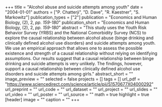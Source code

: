 +++
title = "Alcohol abuse and suicide attempts among youth"
date = "2004-01-01"
authors = ["P. Chatterji", "D. Dave", "R. Kaestner", "S. Markowitz"]
publication_types = ["2"]
publication = "Economics and Human Biology, (2), 2, _pp. 159-180_"
publication_short = "Economics and Human Biology, (2), 2, _pp. 159-180_"
abstract = "This study uses the Youth Risk Behavior Survey (YRBS) and the National Comorbidity Survey (NCS) to explore the causal relationship between alcohol abuse (binge drinking and clinically defined alcohol use disorders) and suicide attempts among youth. We use an empirical approach that allows one to assess the possible existence and strength of a causal relationship without relying on identifying assumptions. Our results suggest that a causal relationship between binge drinking and suicide attempts is very unlikely. The findings, however, support a causal relationship between clinically defined alcohol use disorders and suicide attempts among girls."
abstract_short = ""
image_preview = ""
selected = false
projects = []
tags = []
url_pdf = "https://www.sciencedirect.com/science/article/pii/S1570677X04000292"
url_preprint = ""
url_code = ""
url_dataset = ""
url_project = ""
url_slides = ""
url_video = ""
url_poster = ""
url_source = ""
math = true
highlight = true
[header]
image = ""
caption = ""
+++
